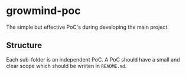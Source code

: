 # growmind-poc
The simple but effective PoC's during developing the main project.
## Structure
Each sub-folder is an independent PoC. A PoC should have a small and clear scope which should be wriiten in `README.md`.
